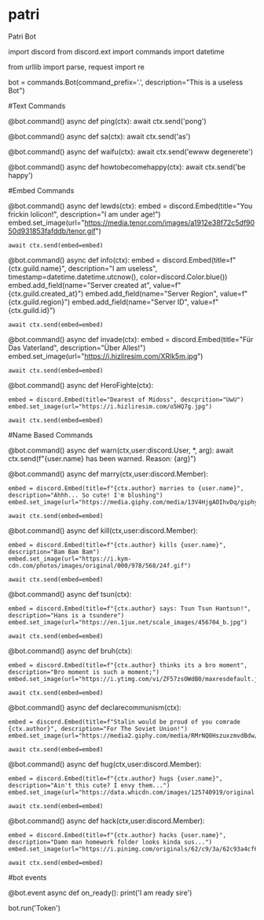 # patri
Patri Bot

import discord
from discord.ext import commands
import datetime

from urllib import parse, request
import re

bot = commands.Bot(command_prefix='.', description="This is a useless Bot")

#Text Commands

@bot.command()
async def ping(ctx):
    await ctx.send('pong')

@bot.command()
async def sa(ctx):
    await ctx.send('as')

@bot.command()
async def waifu(ctx):
   await ctx.send('ewww degenerete')

@bot.command()
async def howtobecomehappy(ctx):
    await ctx.send('be happy')

#Embed Commands

@bot.command()
async def lewds(ctx):
    embed = discord.Embed(title="You frickin lolicon!", description="I am under age!")
    embed.set_image(url="https://media.tenor.com/images/a1912e38f72c5df9050d931853fafddb/tenor.gif")
    
    await ctx.send(embed=embed)


@bot.command()
async def info(ctx):
    embed = discord.Embed(title=f"{ctx.guild.name}", description="I am useless", timestamp=datetime.datetime.utcnow(), color=discord.Color.blue())
    embed.add_field(name="Server created at", value=f"{ctx.guild.created_at}")
    embed.add_field(name="Server Region", value=f"{ctx.guild.region}")
    embed.add_field(name="Server ID", value=f"{ctx.guild.id}")
   
    await ctx.send(embed=embed)

@bot.command()
async def invade(ctx):
    embed = discord.Embed(title="Für Das Vaterland", description="Über Alles!")
    embed.set_image(url="https://i.hizliresim.com/XRlk5m.jpg")

    await ctx.send(embed=embed)

@bot.command()
async def HeroFighte(ctx):
    
    embed = discord.Embed(title="Dearest of Midoss", descprition="UwU")
    embed.set_image(url="https://i.hizliresim.com/o5HQ7g.jpg")

    await ctx.send(embed=embed)

#Name Based Commands

@bot.command()
async def warn(ctx,user:discord.User, *, arg):
    await ctx.send(f"{user.name} has been warned. Reason: {arg}")

@bot.command()
async def marry(ctx,user:discord.Member):

    embed = discord.Embed(title=f"{ctx.author} marries to {user.name}", description="Ahhh... So cute! I'm blushing")
    embed.set_image(url="https://media.giphy.com/media/13V4HjgAOIhvDq/giphy.gif")

    await ctx.send(embed=embed)

@bot.command()
async def kill(ctx,user:discord.Member):

    embed = discord.Embed(title=f"{ctx.author} kills {user.name}", description="Bam Bam Bam")
    embed.set_image(url="https://i.kym-cdn.com/photos/images/original/000/978/568/24f.gif")

    await ctx.send(embed=embed)    

@bot.command()
async def tsun(ctx):
    
    embed = discord.Embed(title=f"{ctx.author} says: Tsun Tsun Hantsun!", description="Hans is a tsundere")
    embed.set_image(url="https://en.1jux.net/scale_images/456704_b.jpg")

    await ctx.send(embed=embed)

@bot.command()
async def bruh(ctx):
    
    embed = discord.Embed(title=f"{ctx.author} thinks its a bro moment", description="Bro moment is such a moment;")
    embed.set_image(url="https://i.ytimg.com/vi/ZF57zsOWdB0/maxresdefault.jpg")

    await ctx.send(embed=embed)

@bot.command()
async def declarecommunism(ctx):

    embed = discord.Embed(title=f"Stalin would be proud of you comrade {ctx.author}", description="For The Soviet Union!")
    embed.set_image(url="https://media2.giphy.com/media/RMrNQ0HszuxzmvdBdw/giphy.gif")

    await ctx.send(embed=embed)

@bot.command()
async def hug(ctx,user:discord.Member):
    
    embed = discord.Embed(title=f"{ctx.author} hugs {user.name}", description="Ain't this cute? I envy them...")
    embed.set_image(url="https://data.whicdn.com/images/125740919/original.gif")

    await ctx.send(embed=embed)

@bot.command()
async def hack(ctx,user:discord.Member):

    embed = discord.Embed(title=f"{ctx.author} hacks {user.name}", description="Damn man homework folder looks kinda sus...")
    embed.set_image(url="https://i.pinimg.com/originals/62/c9/3a/62c93a4cf6462f54fdea6d735d927f9c.gif")    

    await ctx.send(embed=embed)


#bot events

@bot.event
async def on_ready():
    print('I am ready sire')

bot.run('Token')
